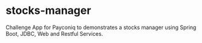 # stocks-manager
Challenge App for Payconiq to demonstrates a stocks manager using Spring Boot, JDBC, Web and Restful Services.  
